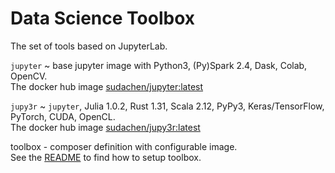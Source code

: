 # Data Science Toolbox  

The set of tools based on JupyterLab.

`jupyter` ~ base jupyter image with Python3, (Py)Spark 2.4, Dask, Colab, OpenCV.    
The docker hub image [sudachen/jupyter:latest](http://hub.docker.com/r/sudachen/jupyter)

`jupy3r` ~ `jupyter`, Julia 1.0.2, Rust 1.31, Scala 2.12, PyPy3, Keras/TensorFlow, PyTorch, CUDA, OpenCL.   
The docker hub image [sudachen/jupy3r:latest](http://hub.docker.com/r/sudachen/jupy3r)

toolbox - composer definition with configurable image.   
See the [README](https://github.com/sudachen/dstoolbox/blob/master/toolbox/README.md) to find how to setup toolbox.

